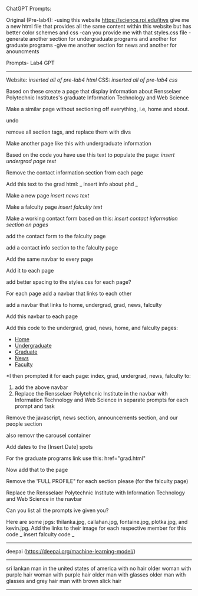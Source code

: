 ChatGPT Prompts:

Original (Pre-lab4):
-using this website https://science.rpi.edu/itws give me a new html file that provides all the same content within this website but has better color schemes and css
-can you provide me with that styles.css file
-generate another section for undergraduate programs and another for graduate programs
-give me another section for news and another for anouncments

Prompts- Lab4
GPT

---

Website: _inserted all of pre-lab4 html_
CSS: _inserted all of pre-lab4 css_

Based on these create a page that display information about Rensselaer Polytechnic Institutes's graduate Information Technology and Web Science

Make a similar page without sectioning off everything, i.e, home and about.

undo

remove all section tags, and replace them with divs

Make another page like this with undergraduate information

Based on the code you have use this text to populate the page: _insert undergrad page text_

Remove the contact information section from each page

Add this text to the grad html: _ insert info about phd _

Make a new page _insert news text_

Make a falculty page _insert falculty text_

Make a working contact form based on this: _insert contact information section on pages_

add the contact form to the falculty page

add a contact info section to the falculty page

Add the same navbar to every page

Add it to each page

add better spacing to the styles.css for each page?

For each page add a navbar that links to each other

add a navbar that links to home, undergrad, grad, news, falculty

Add this navbar to each page

Add this code to the undergrad, grad, news, home, and falculty pages: <nav>

  <ul>
    <li><a href="index.html">Home</a></li>
    <li><a href="undergrad.html">Undergraduate</a></li>
    <li><a href="grad.html">Graduate</a></li>
    <li><a href="news.html">News</a></li>
    <li><a href="faculty.html">Faculty</a></li>
  </ul>
</nav>

\*I then prompted it for each page: index, grad, undergrad, news, falculty to:

1. add the above navbar
2. Replace the Rensselaer Polytehcnic Institute in the navbar with Information Technology and Web Science
   in separate prompts for each prompt and task

Remove the javascript, news section, announcements section, and our people section

also removr the carousel container

Add dates to the [Insert Date] spots

For the graduate programs link use this: href="grad.html"

Now add that to the page

Remove the 'FULL PROFILE" for each section please (for the falculty page)

Replace the Rensselaer Polytechnic Institute with Information Technology and Web Science in the navbar

Can you list all the prompts ive given you?

Here are some jpgs: thilanka.jpg, callahan.jpg, fontaine.jpg, plotka.jpg, and kevin.jpg. Add the links to their image for each respective member for this code _ insert falculty code _

---

deepai (https://deepai.org/machine-learning-model/)

---

sri lankan man in the united states of america with no hair
older woman with purple hair
woman with purple hair
older man with glasses
older man with glasses and grey hair
man with brown slick hair

---

